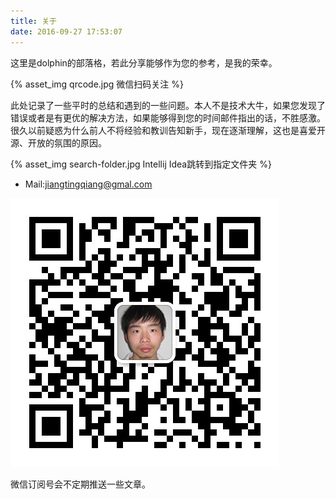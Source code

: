 ```yaml
---
title: 关于
date: 2016-09-27 17:53:07
---
```


这里是dolphin的部落格，若此分享能够作为您的参考，是我的荣幸。

{% asset_img qrcode.jpg 微信扫码关注 %}

此处记录了一些平时的总结和遇到的一些问题。本人不是技术大牛，如果您发现了错误或者是有更优的解决方法，如果能够得到您的时间邮件指出的话，不胜感激。很久以前疑惑为什么前人不将经验和教训告知新手，现在逐渐理解，这也是喜爱开源、开放的氛围的原因。

{% asset_img search-folder.jpg Intellij Idea跳转到指定文件夹 %}

* Mail:jiangtingqiang@gmal.com

![qr](./index/qrcode.jpg)

微信订阅号会不定期推送一些文章。

